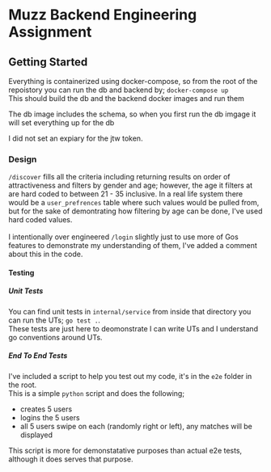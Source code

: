# Muzz Backend Engineering Assignment

## Getting Started
Everything is containerized using docker-compose, so from the root of the repoistory you can run the db and backend by;
`docker-compose up`<br>
This should build the db and the backend docker images and run them<br>

The db image includes the schema, so when you first run the db imgage it will set everything up for the db<p>

I did not set an expiary for the jtw token.

### Design
`/discover` fills all the criteria including returning results on order of attractiveness and filters by gender and age; however, the age it filters at are hard coded to between 21 - 35 inclusive.
In a real life system there would be a `user_prefrences` table where such values would be pulled from, but for the sake of demontrating how filtering by age can be done, I've used hard coded values.
<br><br>
I intentionally over engineered `/login` slightly just to use more of Gos features to demonstrate my understanding of them, I've added a comment about this in the code.

#### Testing
##### Unit Tests
You can find unit tests in `internal/service` from inside that directory you can run the UTs; `go test .`.<br>
These tests are just here to deomonstrate I can write UTs and I understand go conventions around UTs.
##### End To End Tests
I've included a script to help you test out my code, it's in the `e2e` folder in the root.<br>
This is a simple `python` script and does the following;
- creates 5 users
- logins the 5 users
- all 5 users swipe on each (randomly right or left), any matches will be displayed

This script is more for demonstatative purposes than actual e2e tests, although it does serves that purpose.
